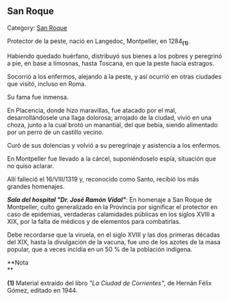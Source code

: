## San Roque

Category: [San Roque](http://descubrircorrientes.com.ar/2012/index.php/2100-biografias/r-s-t-u-v-x-y-z/san-roque)

Protector de la peste, nació en Langedoc, Montpeller, en 1284<sub><strong>(1)</strong></sub>.

Habiendo quedado huérfano, distribuyó sus bienes a los pobres y peregrinó a pie, en base a limosnas, hasta Toscana, en que la peste hacía estragos.

Socorrió a los enfermos, alejando a la peste, y así ocurrió en otras ciudades que visitó, incluso en Roma.

Su fama fue inmensa.

En Placencia, donde hizo maravillas, fue atacado por el mal, desarrollándosele una llaga dolorosa; arrojado de la ciudad, vivió en una choza, junto a la cual brotó un manantial, del que bebía, siendo alimentado por un perro de un castillo vecino.

Curó de sus dolencias y volvió a su peregrinaje y asistencia a los enfermos.

En Montpeller fue llevado a la cárcel, suponiéndoselo espía, situación que no quiso aclarar.

Allí falleció el 16/VIII/1319 y, reconocido como Santo, recibió los más grandes homenajes.

**_Sala del hospital "Dr. José Ramón Vidal"_**: En homenaje a San Roque de Montpeller, culto generalizado en la Provincia por significar el protector en caso de epidemias, verdaderas calamidades públicas en los siglos XVIII a XIX, por la falta de médicos y de elementos para combatirlas.

Debe recordarse que la viruela, en el siglo XVIII y las dos primeras décadas del XIX, hasta la divulgación de la vacuna, fue uno de los azotes de la masa popular, que a veces incidía en un 50 % de la población indígena.  

**Nota  
**

**(1)** Material extraído del libro _"La Ciudad de Corrientes"_, de Hernán Félix Gómez, editado en 1944.